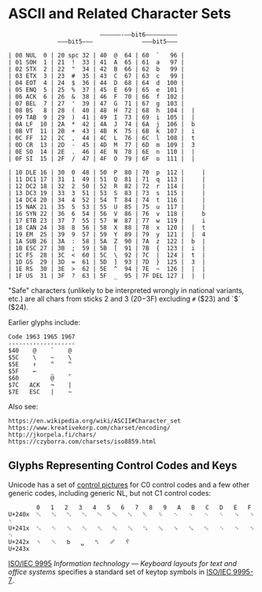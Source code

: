 ASCII and Related Character Sets
================================

                              ––––––-––bit6–––––––––
                  –––bit5–––              –––bit5–––

    | 00 NUL  0 | 20 spc 32 | 40  @  64 | 60  `   96 |
    | 01 SOH  1 | 21  !  33 | 41  A  65 | 61  a   97 |
    | 02 STX  2 | 22  "  34 | 42  B  66 | 62  b   99 |
    | 03 ETX  3 | 23  #  35 | 43  C  67 | 63  c   99 |
    | 04 EOT  4 | 24  $  36 | 44  D  68 | 64  d  100 |
    | 05 ENQ  5 | 25  %  37 | 45  E  69 | 65  e  101 |
    | 06 ACK  6 | 26  &  38 | 46  F  70 | 66  f  102 |
    | 07 BEL  7 | 27  '  39 | 47  G  71 | 67  g  103 |
    | 08 BS   8 | 28  (  40 | 48  H  72 | 68  h  104 |  |
    | 09 TAB  9 | 29  )  41 | 49  I  73 | 69  i  105 |  |
    | 0A LF  10 | 2A  *  42 | 4A  J  74 | 6A  j  106 |  b
    | 0B VT  11 | 2B  +  43 | 4B  K  75 | 6B  k  107 |  i
    | 0C FF  12 | 2C  ,  44 | 4C  L  76 | 6C  l  108 |  t
    | 0D CR  13 | 2D  -  45 | 4D  M  77 | 6D  m  109 |  3
    | 0E SO  14 | 2E  .  46 | 4E  N  78 | 6E  n  110 |  |
    | 0F SI  15 | 2F  /  47 | 4F  O  79 | 6F  o  111 |  |

    | 10 DLE 16 | 30  0  48 | 50  P  80 | 70  p  112 |     |
    | 11 DC1 17 | 31  1  49 | 51  Q  81 | 71  q  113 |     |
    | 12 DC2 18 | 32  2  50 | 52  R  82 | 72  r  114 |     |
    | 13 DC3 19 | 33  3  51 | 53  S  83 | 73  s  115 |     |
    | 14 DC4 20 | 34  4  52 | 54  T  84 | 74  t  116 |     |
    | 15 NAK 21 | 35  5  53 | 55  U  85 | 75  u  117 |     |
    | 16 SYN 22 | 36  6  54 | 56  V  86 | 76  v  118 |     b
    | 17 ETB 23 | 37  7  55 | 57  W  87 | 77  w  119 |     i
    | 18 CAN 24 | 38  8  56 | 58  X  88 | 78  x  120 |  |  t
    | 19 EM  25 | 39  9  57 | 59  Y  89 | 79  y  121 |  |  4
    | 1A SUB 26 | 3A  :  58 | 5A  Z  90 | 7A  z  122 |  b  |
    | 1B ESC 27 | 3B  ;  59 | 5B  [  91 | 7B  {  123 |  i  |
    | 1C FS  28 | 3C  <  60 | 5C  \  92 | 7C  |  124 |  t  |
    | 1D GS  29 | 3D  =  61 | 5D  ]  93 | 7D  }  125 |  3  |
    | 1E RS  30 | 3E  >  62 | 5E  ^  94 | 7E  ~  126 |  |  |
    | 1F US  31 | 3F  ?  63 | 5F  _  95 | 7F DEL 127 |  |  |


"Safe" characters (unlikely to be interpreted wrongly in national
variants, etc.) are all chars from sticks 2 and 3 ($20-$3F)
excluding `#` ($23) and `$` ($24).

Earlier glyphs include:

    Code 1963 1965 1967
    -------------------
    $40    @    `    @
    $5C    \    ~    \
    $5E    ↑    ^    ^
    $5F    ←    _    _
    $60         @    `
    $7C   ACK   ¬    |
    $7E   ESC   |    ~

Also see:

    https://en.wikipedia.org/wiki/ASCII#Character_set
    https://www.kreativekorp.com/charset/encoding/
    http://jkorpela.fi/chars/
    https://czyborra.com/charsets/iso8859.html


Glyphs Representing Control Codes and Keys
------------------------------------------

Unicode has a set of [control pictures][ctrlpic] for C0 control codes and a
few other generic codes, including generic NL, but not C1 control codes:

            0   1   2   3   4   5   6   7   8   9   A   B   C   D   E   F
    U+240x  ␀   ␁   ␂   ␃   ␄   ␅   ␆   ␇   ␈   ␉   ␊   ␋   ␌   ␍   ␎   ␏
    U+241x  ␐   ␑   ␒   ␓   ␔   ␕   ␖   ␗   ␘   ␙   ␚   ␛   ␜   ␝   ␞   ␟
    U+242x  ␠   ␡   ␢   ␣   ␤   ␥   ␦
    U+243x

[ISO/IEC 9995][iso9995] _Information technology — Keyboard layouts for text
and office systems_ specifies a standard set of keytop symbols in [ISO/IEC
9995-7][iso995-7].



<!-------------------------------------------------------------------->
[ctrlpic]: https://en.wikipedia.org/wiki/Unicode_control_characters#Control_pictures
[iso995-7]: http://jdebp.uk./FGA/iso-9995-7-symbols.html
[iso9995]: https://en.wikipedia.org/wiki/ISO/IEC_9995
